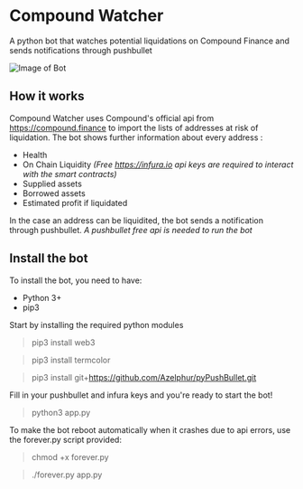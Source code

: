 # Compound Watcher
 A python bot that watches potential liquidations on Compound Finance and sends notifications through pushbullet

![Image of Bot](https://i.imgur.com/MN6e8m4.png)

## How it works
Compound Watcher uses Compound's official api from https://compound.finance to import the lists of addresses at risk of liquidation.
The bot shows further information about every address : 
* Health
* On Chain Liquidity *(Free https://infura.io api keys are required to interact with the smart contracts)*
* Supplied assets
* Borrowed assets 
* Estimated profit if liquidated

In the case an address can be liquidited, the bot sends a notification through pushbullet.
*A pushbullet free api is needed to run the bot*

## Install the bot
To install the bot, you need to have:
 * Python 3+
 * pip3

Start by installing the required python modules
> pip3 install web3

> pip3 install termcolor

> pip3 install git+https://github.com/Azelphur/pyPushBullet.git

Fill in your pushbullet and infura keys  and you're ready to start the bot!
> python3 app.py

To make the bot reboot automatically when it crashes due to api errors, use the forever.py script provided:
> chmod +x forever.py

> ./forever.py app.py
